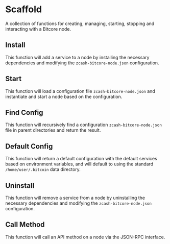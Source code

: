 # Scaffold
A collection of functions for creating, managing, starting, stopping and interacting with a Bitcore node.

## Install
This function will add a service to a node by installing the necessary dependencies and modifying the `zcash-bitcore-node.json` configuration.

## Start
This function will load a configuration file `zcash-bitcore-node.json` and instantiate and start a node based on the configuration.

## Find Config
This function will recursively find a configuration `zcash-bitcore-node.json` file in parent directories and return the result.

## Default Config
This function will return a default configuration with the default services based on environment variables, and will default to using the standard `/home/user/.bitcoin` data directory.

## Uninstall
This function will remove a service from a node by uninstalling the necessary dependencies and modifying the `zcash-bitcore-node.json` configuration.

## Call Method
This function will call an API method on a node via the JSON-RPC interface.
